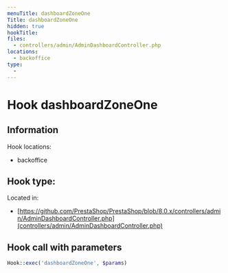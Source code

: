 ```yaml
---
menuTitle: dashboardZoneOne
Title: dashboardZoneOne
hidden: true
hookTitle: 
files:
  - controllers/admin/AdminDashboardController.php
locations:
  - backoffice
type:
  - 
---
```


# Hook dashboardZoneOne

## Information

Hook locations: 
  - backoffice

Hook type: 
  - 

Located in: 
  - [https://github.com/PrestaShop/PrestaShop/blob/8.0.x/controllers/admin/AdminDashboardController.php](controllers/admin/AdminDashboardController.php)

## Hook call with parameters

```php
Hook::exec('dashboardZoneOne', $params)
```